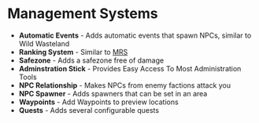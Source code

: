 # Management Systems 

- **Automatic Events** - Adds automatic events that spawn NPCs, similar to Wild Wasteland
- **Ranking System** - Similar to [MRS](https://www.gmodstore.com/market/view/rankup-advanced-rank-system)
- **Safezone** - Adds a safezone free of damage
- **Adminstration Stick** - Provides Easy Access To Most Administration Tools
- **NPC Relationship** - Makes NPCs from enemy factions attack you
- **NPC Spawner** - Adds spawners that can be set in an area
- **Waypoints** - Add Waypoints to preview locations
- **Quests** - Adds several configurable quests
